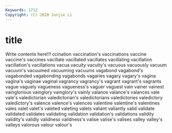 ```yaml
---
Keywords: 1712
Copyright: (C) 2020 Junjie Li
---
```


# title

Write contents here!!!
ccination 
vaccination's 
vaccinations 
vaccine 
vaccine's 
vaccines 
vacillate
vacillated 
vacillates 
vacillating 
vacillation 
vacillation's 
vacillations 
vacua 
vacuity 
vacuity's 
vacuous
vacuously 
vacuum 
vacuum's 
vacuumed 
vacuuming 
vacuums 
vagabond 
vagabond's 
vagabonded 
vagabonding
vagabonds 
vagaries 
vagary 
vagary's 
vagina 
vagina's 
vaginae 
vaginal 
vagrancy 
vagrancy's
vagrant 
vagrant's 
vagrants 
vague 
vaguely 
vagueness 
vagueness's 
vaguer 
vaguest 
vain
vainer 
vainest 
vainglorious 
vainglory 
vainglory's 
vainly 
valance 
valance's 
valances 
vale
vale's 
valedictorian 
valedictorian's 
valedictorians 
valedictories 
valedictory 
valedictory's 
valence 
valence's 
valences
valentine 
valentine's 
valentines 
vales 
valet 
valet's 
valeted 
valeting 
valets 
valiant
valiantly 
valid 
validate 
validated 
validates 
validating 
validation 
validation's 
validations 
validity
validity's 
validly 
validness 
validness's 
valise 
valise's 
valises 
valley 
valley's 
valleys
valorous 
valour 
valour's 
